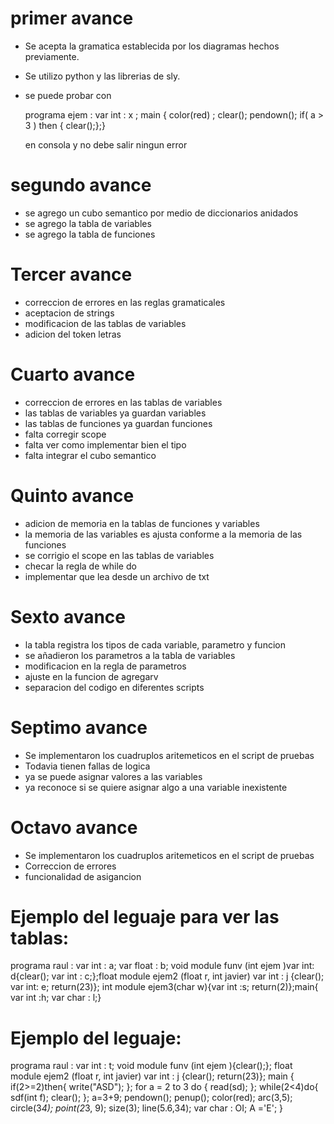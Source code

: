# primer avance
- Se acepta la gramatica establecida por los diagramas hechos previamente.
- Se utilizo python y las librerias de sly.
- se puede probar con 

  programa ejem  : var int : x ; main { color(red) ; clear(); pendown(); if( a > 3 ) then { clear();};}   
  
  en consola y no debe salir ningun error

# segundo avance 
- se agrego un cubo semantico por medio de diccionarios anidados
- se agrego la tabla de variables 
- se agrego la tabla de funciones


# Tercer avance 
- correccion de errores en las reglas gramaticales
- aceptacion de strings
- modificacion de las tablas de variables
- adicion del token letras 

# Cuarto avance 
- correccion de errores en las tablas de variables
- las tablas de variables ya guardan variables
- las tablas de funciones ya guardan funciones
- falta corregir scope
- falta ver como implementar bien el tipo 
- falta integrar el cubo semantico

# Quinto avance 
- adicion de memoria en la tablas de funciones y variables
- la memoria de las variables es ajusta conforme a la memoria de las funciones
- se corrigio el scope en las tablas de variables 
- checar la regla de while do
- implementar que lea desde  un archivo de txt

# Sexto avance
- la tabla registra los tipos de cada variable, parametro y funcion
- se añadieron los parametros a la tabla de variables 
- modificacion en la regla de parametros
- ajuste en la funcion de agregarv
- separacion del codigo en diferentes scripts 

# Septimo avance
- Se implementaron los cuadruplos aritemeticos en el script de pruebas
- Todavia tienen fallas de logica
- ya se puede asignar valores a las variables
- ya reconoce si se quiere asignar algo a una variable inexistente

# Octavo avance
- Se implementaron los cuadruplos aritemeticos en el script de pruebas
- Correccion de errores 
- funcionalidad de asigancion 


# Ejemplo del leguaje para ver las tablas:

programa raul : var int : a; var float : b; void module funv (int ejem )var int: d{clear(); var int : c;};float module ejem2 (float r, int javier) var int : j {clear(); var int: e; return(23)}; int module ejem3(char w){var int :s; return(2)};main{ var int :h; var char : l;}

# Ejemplo del leguaje:

programa raul : 
var int : t; 
void module funv (int ejem ){clear();};
float module ejem2 (float r, int javier) 
var int : j {clear(); return(23)}; 
main {
	if(2>=2)then{
		write("ASD");
	};
	for a = 2 to 3 do {
		read(sd);
	}; 
	while(2<4)do{
		sdf(int f);
		clear();
	};
	a=3+9; 
	pendown(); 
	penup(); 
	color(red); 
	arc(3,5); 
	circle(3*4); 
	point(2*3, 9); 
	size(3);
	line(5.6,34); 
	var char : OI; 
	A ='E';
}

